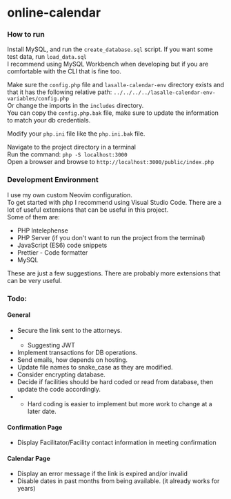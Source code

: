 # online-calendar

### How to run

Install MySQL, and run the `create_database.sql` script. If you want some test data, run `load_data.sql`  
I recommend using MySQL Workbench when developing but if you are comfortable with the CLI that is fine too.

Make sure the `config.php` file and `lasalle-calendar-env` directory exists and that it has the following relative path:
`../../../../lasalle-calendar-env-variables/config.php`  
Or change the imports in the `includes` directory.  
You can copy the `config.php.bak` file, make sure to update the information to match your db credentials.

Modify your `php.ini` file like the `php.ini.bak` file.

Navigate to the project directory in a terminal  
Run the command: `php -S localhost:3000`  
Open a browser and browse to `http://localhost:3000/public/index.php`

### Development Environment

I use my own custom Neovim configuration.  
To get started with php I recommend using Visual Studio Code. There are a lot of useful extensions that can be useful in this project.  
Some of them are:

- PHP Intelephense
- PHP Server (if you don't want to run the project from the terminal)
- JavaScript (ES6) code snippets
- Prettier - Code formatter
- MySQL

These are just a few suggestions. There are probably more extensions that can be very useful.

### Todo:

#### General

- Secure the link sent to the attorneys.
- - Suggesting JWT
- Implement transactions for DB operations.
- Send emails, how depends on hosting.
- Update file names to snake_case as they are modified.
- Consider encrypting database.
- Decide if facilities should be hard coded or read from database, then update the code accordingly.
- - Hard coding is easier to implement but more work to change at a later date.

#### Confirmation Page

- Display Facilitator/Facility contact information in meeting confirmation

#### Calendar Page

- Display an error message if the link is expired and/or invalid
- Disable dates in past months from being available. (it already works for years)
